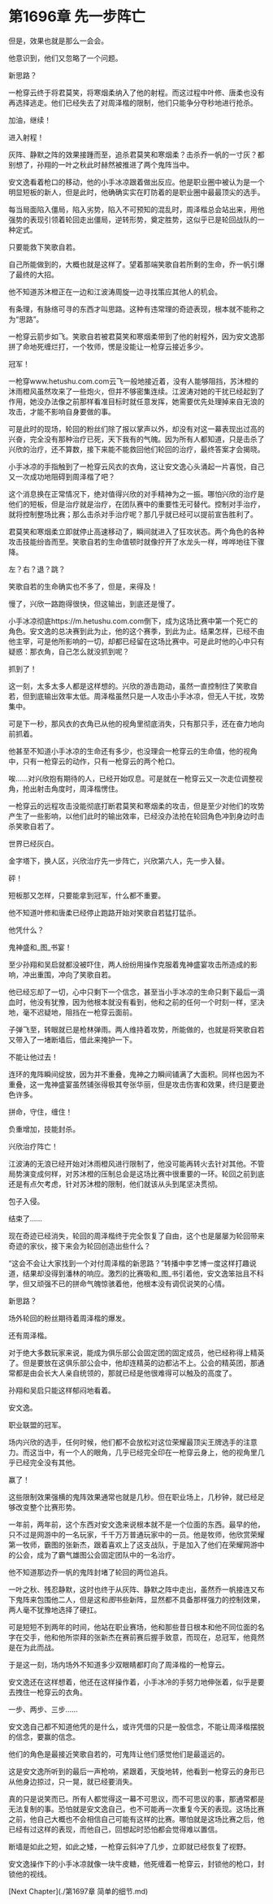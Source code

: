 # 第1696章 先一步阵亡

但是，效果也就是那么一会会。

他意识到，他们又忽略了一个问题。

新思路？

一枪穿云终于将君莫笑，将寒烟柔纳入了他的射程。而这过程中叶修、唐柔也没有再选择逃走。他们已经失去了对周泽楷的限制，他们只能争分夺秒地进行抢杀。

加油，继续！

进入射程！

灰阵、静默之阵的效果接踵而至，追杀君莫笑和寒烟柔？击杀乔一帆的一寸灰？都别想了，孙翔的一叶之秋此时赫然被推进了两个鬼阵当中。

安文逸看着枪口的移动，他的小手冰凉跟着做出反应。他是职业圈中被认为是一个明显短板的新人，但是此时，他确确实实在盯防着的是职业圈中最最顶尖的选手。

每当局面陷入僵局，陷入劣势，陷入不可预知的混乱时，周泽楷总会站出来，用他强势的表现引领着轮回走出僵局，逆转形势，奠定胜势，这似乎已是轮回战队的一种定式。

只要能救下笑歌自若。

自己所能做到的，大概也就是这样了。望着那端笑歌自若所剩的生命，乔一帆引爆了最终的大招。

他不知道苏沐橙正在一边和江波涛周旋一边寻找策应其他人的机会。

有条理，有脉络可寻的东西才叫思路。这种有违常理的奇迹表现，根本就不能称之为“思路”。

一枪穿云箭步如飞。笑歌自若被君莫笑和寒烟柔带到了他的射程外，因为安文逸那拼了命地死缠烂打，一个牧师，愣是没能让一枪穿云接近多少。

冠军！

一枪穿www.hetushu.com.com云飞一般地接近着，没有人能够阻挡，苏沐橙的沐雨橙风虽然攻来了一些炮火，但并不够密集连续。江波涛对她的干扰已经起到了作用，她没办法像之前那样看准目标时就任意发挥，她需要优先处理掉来自无浪的攻击，才能不影响自身要做的事。

可是此时的现场，轮回的粉丝们除了报以掌声以外，却没有对这一幕表现出过高的兴奋，完全没有那种治疗已死，天下我有的气魄。因为所有人都知道，只是击杀了兴欣的治疗，还不算数，接下来能不能救回他们轮回的治疗，最终答案才会揭晓。

小手冰凉的手指触到了一枪穿云风衣的衣角，这让安文逸心头涌起一片喜悦，自己又一次成功地阻碍到周泽楷了吧？

这个消息换在正常情况下，绝对值得兴欣的对手精神为之一振。哪怕兴欣的治疗是他们的短板，但是治疗就是治疗，在团队赛中的重要性无可替代。控制对手治疗，就将控制整场比赛；那么击杀对手治疗呢？那几乎就已经可以提前宣告胜利了。

君莫笑和寒烟柔立即就停止高速移动了，瞬间就进入了狂攻状态。两个角色的各种攻击技能纷沓而至。笑歌自若的生命值顿时就像拧开了水龙头一样，哗哗地往下骤降。

左？右？退？跳？

笑歌自若的生命确实也不多了，但是，来得及！

慢了，兴欣一路跑得很快，但这输出，到底还是慢了。

小手冰凉彻底https://m.hetushu.com.com倒下，成为这场比赛中第一个死亡的角色。安文逸的总决赛到此为止，他的这个赛季，到此为止。结果怎样，已经不由他主宰，可是他所影响的一切，却都已经留在这场比赛中。可是此时他的心中只有疑惑：那衣角，自己怎么就没抓到呢？

抓到了！

这一刻，太多太多人都是这样想的。兴欣的游击跑动，虽然一直控制住了笑歌自若，但到底输出效率太低。周泽楷虽然只是一人攻击小手冰凉，但无人干扰，攻势集中。

可是下一秒，那风衣的衣角已从他的视角里彻底消失，只有那只手，还在奋力地向前抓着。

他甚至不知道小手冰凉的生命还有多少，也没理会一枪穿云的生命值，他的视角中，只有一枪穿云的动作，只有一枪穿云的两个枪口。

唉……对兴欣抱有期待的人，已经开始叹息。可是就在一枪穿云又一次走位调整视角，抢出射击角度时，周泽楷愣住。

一枪穿云的远程攻击没能彻底打断君莫笑和寒烟柔的攻击，但是至少对他们的攻势产生了一些影响，以他们此时的输出效率，已经没办法抢在轮回角色冲到身边时击杀笑歌自若了。

世界已经灰白。

金字塔下，换人区，兴欣治疗先一步阵亡，兴欣第六人，先一步入替。

砰！

短板那又怎样，只要能拿到冠军，什么都不重要。

他不知道叶修和唐柔已经停止跑路开始对笑歌自若猛打猛杀。

他凭什么？

鬼神盛和_图_书宴！

至少孙翔和吴启就都没被吓住，两人纷纷用操作克服着鬼神盛宴攻击所造成的影响，冲出重围，冲向了笑歌自若。

他已经忘却了一切，心中只剩下一个信念，甚至当小手冰凉的生命只剩下最后一滴血时，他没有犹豫，因为他根本就没有看到，他和之前的任何一个时刻一样，坚决地，毫不迟疑地，阻挡在一枪穿云面前。

子弹飞至，转眼就已是枪林弹雨。两人维持着攻势，所能做的，也就是将笑歌自若又带入了一堵断墙后，借此来掩护一下。

不能让他过去！

连环的鬼阵瞬间绽放，因为并不重叠，鬼神之力瞬间铺满了大面积。同样也因为不重叠，这一鬼神盛宴虽然铺张得极其夸张华丽，但是攻击伤害和效果，终归是要逊色许多。

拼命，守住，缠住！

负重增加，技能封杀。

兴欣治疗阵亡！

江波涛的无浪已经开始对沐雨橙风进行限制了，他没可能再转火去针对其他。不管局势演变成何样，对苏沐橙的压制总会是这场比赛中很重要的一环。轮回之前到底还是有点欠考虑，针对苏沐橙的限制，他们就该从头到尾坚决贯彻。

包子入侵。

结束了……

现在奇迹已经消失，轮回的周泽楷终于完全恢复了自由，这个也是屡屡为轮回带来奇迹的家伙，接下来会为轮回创造出些什么？

“这会不会让大家找到一个对付周泽楷的新思路？”转播中李艺博一度这样打趣说道，结果却没得到潘林的响应。激烈的比赛吸和_图_书引着他，安文逸笨拙且不科学，但又顽强不已的拼命气魄惊骇着他，他根本没有调侃说笑的心情。

新思路？

场外轮回的粉丝期待着周泽楷的爆发。

还有周泽楷。

对于绝大多数玩家来说，能成为俱乐部公会固定团的固定成员，他已经称得上精英了。但是要放在这俱乐部公会中，他却连精英的边都沾不上。公会的精英团，那通常都是由会长大人亲自统领的，那就已经是他很难得可以触及的高度了。

孙翔和吴启只能这样郁闷地看着。

安文逸。

职业联盟的冠军。

场内兴欣的选手，任何时候，他们都不会放松对这位荣耀最顶尖王牌选手的注意力。而这当中，有一个人的眼角，几乎已经完全印在一枪穿云身上，他的视角里几乎已经完全没有其他。

赢了！

这些限制效果强横的鬼阵效果通常也就是几秒。但在职业场上，几秒钟，就已经足够改变整个比赛形势。

一年前，两年前，这个东西对安文逸来说根本就不是一个位面的东西。最早的他，只不过是网游中的一名玩家，千千万万普通玩家中的一员。他是牧师，他欣赏荣耀第一牧师，霸图的张新杰，跟着喜欢上了这支战队，于是加入了他们在荣耀网游中的公会，成为了霸气雄图公会固定团队中的一名治疗。

他不知道那边乔一帆的鬼阵封堵了轮回的两位追兵。

一叶之秋、残忍静默，这时也终于从灰阵、静默之阵中走出，虽然乔一帆接连又布下鬼阵来包围他二人，但是这和*图*书些新阵，显然都不具备那样强力的控制效果，两人毫不犹豫地选择了硬扛。

可是短短不到两年的时间，他站在职业赛场，他和那些昔日根本和他不同位面的名字在交手，他和他所崇拜的张新杰在赛前赛后握手致意，而现在，总冠军，他竟然是在为此而战。

于是这一刻，场内场外不知道多少双眼睛都盯向了周泽楷的一枪穿云。

安文逸还在这样想着，他还在这样操作着，小手冰冷的手努力地伸张着，似乎是要去拽住一枪穿云的衣角。

一步、两步、三步……

安文逸自己都不知道他凭的是什么，或许凭借的只是一股信念，不能让周泽楷摆脱的信念，要赢的信念。

他们的角色是最接近笑歌自若的，可鬼阵让他们感觉他们是最遥远的。

这是安文逸所听到的最后一声枪响，紧跟着，天旋地转，他看到一枪穿云的身形已从他身边掠过，只一晃，就已经要消失。

真的只是说笑而已。所有人都觉得这一幕不可思议，而不可思议的事，那通常都是无法复制的事。恐怕就是安文逸自己，也不可能再一次重复今天的表现。这场比赛之前，他自己大概也不会相信自己可能有这样的比赛。哪怕就是这场比赛之后，他已经有过这样的表现，而他自己，回想起时恐怕都会觉得难以置信。

断墙是如此之短，如此之矮，一枪穿云斜冲了几步，立即就已经恢复了视野。

安文逸操作下的小手冰凉就像一块牛皮糖，他死缠着一枪穿云，封锁他的枪口，封锁他的视线。



[Next Chapter](./第1697章 简单的细节.md)